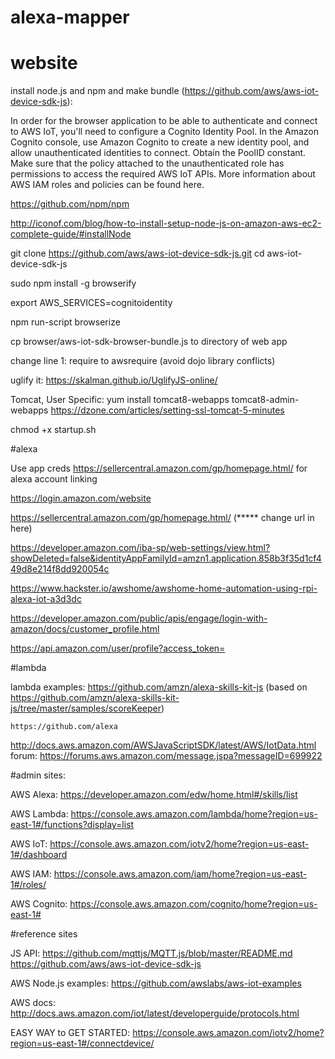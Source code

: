 # alexa-mapper


# website

install node.js and npm and make bundle (https://github.com/aws/aws-iot-device-sdk-js):

In order for the browser application to be able to authenticate and connect to AWS IoT, you'll need to configure a Cognito Identity Pool. In the Amazon Cognito console, use Amazon Cognito to create a new identity pool, and allow unauthenticated identities to connect. Obtain the PoolID constant. Make sure that the policy attached to the unauthenticated role has permissions to access the required AWS IoT APIs. More information about AWS IAM roles and policies can be found here.

https://github.com/npm/npm

http://iconof.com/blog/how-to-install-setup-node-js-on-amazon-aws-ec2-complete-guide/#installNode

git clone https://github.com/aws/aws-iot-device-sdk-js.git
cd aws-iot-device-sdk-js

sudo npm install -g browserify

export AWS_SERVICES=cognitoidentity

npm run-script browserize

cp browser/aws-iot-sdk-browser-bundle.js to directory of web app

change line 1: require to awsrequire (avoid dojo library conflicts)

uglify it: https://skalman.github.io/UglifyJS-online/


Tomcat, User Specific:
yum install tomcat8-webapps tomcat8-admin-webapps
https://dzone.com/articles/setting-ssl-tomcat-5-minutes

chmod +x startup.sh


#alexa

Use app creds https://sellercentral.amazon.com/gp/homepage.html/ for alexa account linking

https://login.amazon.com/website

https://sellercentral.amazon.com/gp/homepage.html/ (***** change url in here)

https://developer.amazon.com/iba-sp/web-settings/view.html?showDeleted=false&identityAppFamilyId=amzn1.application.858b3f35d1cf449d8e214f8dd920054c

https://www.hackster.io/awshome/awshome-home-automation-using-rpi-alexa-iot-a3d3dc

https://developer.amazon.com/public/apis/engage/login-with-amazon/docs/customer_profile.html

https://api.amazon.com/user/profile?access_token=



#lambda

lambda examples: https://github.com/amzn/alexa-skills-kit-js
	(based on https://github.com/amzn/alexa-skills-kit-js/tree/master/samples/scoreKeeper)

	https://github.com/alexa

http://docs.aws.amazon.com/AWSJavaScriptSDK/latest/AWS/IotData.html
forum: https://forums.aws.amazon.com/message.jspa?messageID=699922


#admin sites:

AWS Alexa: https://developer.amazon.com/edw/home.html#/skills/list

AWS Lambda: https://console.aws.amazon.com/lambda/home?region=us-east-1#/functions?display=list

AWS IoT: https://console.aws.amazon.com/iotv2/home?region=us-east-1#/dashboard

AWS IAM: https://console.aws.amazon.com/iam/home?region=us-east-1#/roles/

AWS Cognito: https://console.aws.amazon.com/cognito/home?region=us-east-1#


#reference sites

JS API:
https://github.com/mqttjs/MQTT.js/blob/master/README.md
https://github.com/aws/aws-iot-device-sdk-js

AWS Node.js examples: https://github.com/awslabs/aws-iot-examples

AWS docs:
http://docs.aws.amazon.com/iot/latest/developerguide/protocols.html

EASY WAY to GET STARTED:
https://console.aws.amazon.com/iotv2/home?region=us-east-1#/connectdevice/



